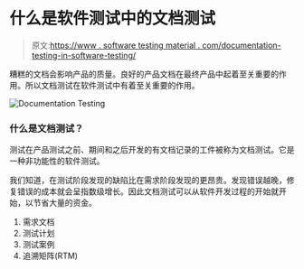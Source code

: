 # 什么是软件测试中的文档测试

> 原文:[https://www . software testing material . com/documentation-testing-in-software-testing/](https://www.softwaretestingmaterial.com/documentation-testing-in-software-testing/)

糟糕的文档会影响产品的质量。良好的产品文档在最终产品中起着至关重要的作用。所以文档测试在软件测试中有着至关重要的作用。

![Documentation Testing](img/af1a142cb80ab95174486d1edb2186ff.png)

### 什么是文档测试？

测试在产品测试之前、期间和之后开发的有文档记录的工件被称为文档测试。它是一种非功能性的软件测试。

我们知道，在测试阶段发现的缺陷比在需求阶段发现的更昂贵。发现错误越晚，修复错误的成本就会呈指数级增长。因此文档测试可以从软件开发过程的开始就开始，以节省大量的资金。

1.  需求文档
2.  测试计划
3.  测试案例
4.  追溯矩阵(RTM)